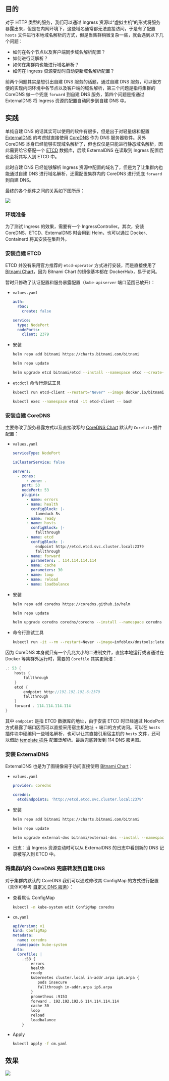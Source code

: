 ## 目的

对于 HTTP 类型的服务，我们可以通过 Ingress 资源以“虚拟主机”的形式将服务暴露出来，但是在内网环境下，这些域名通常都无法直接访问，于是有了配置 `hosts` 文件进行本地域名解析的方式，但是当集群稍微复杂一些，就会遇到以下几个问题：

- 如何在各个节点以及客户端同步域名解析配置？
- 如何进行泛解析？
- 如何在集群内也能进行域名解析？
- 如何在 Ingress 资源变动时自动更新域名解析配置？

前两个问题其实是想引出自建 DNS 服务的话题，通过自建 DNS 服务，可以很方便的实现内网环境中各节点以及客户端的域名解析，第三个问题是指将集群的 CoreDNS 做一个兜底 `forward` 到自建 DNS 服务，第四个问题是指通过 ExternalDNS 将 Ingress 资源的配置自动同步到自建 DNS 中。

## 实践

单纯自建 DNS 的话其实可以使用的软件有很多，但是出于对轻量级和配置 [ExternalDNS](https://github.com/kubernetes-sigs/external-dns) 的考虑就直接使用 [CoreDNS](https://github.com/coredns/coredns) 作为 DNS 服务器软件。另外 CoreDNS 本身已经能够实现域名解析了，但也仅仅是只能进行静态域名解析，因此需要给它搭配一个 [ETCD](https://github.com/etcd-io/etcd) 数据库，后续 ExternalDNS 在读取到 Ingress 配置后也会将其写入到 ETCD 中。

此时自建 DNS 已经能够解析 Ingress 资源中配置的域名了，但是为了让集群内也能通过自建 DNS 进行域名解析，还需配置集群内的 CoreDNS 进行兜底 `forward` 到自建 DNS。

最终的各个组件之间的关系如下图所示：

![](__image__/a210d7fc49dc4b78838daf2d3465310d.png)

### 环境准备

为了测试 Ingress 的效果，需要有一个 IngressController。其次，安装 CoreDNS、ETCD、ExternalDNS 时会用到 Helm，也可以通过 Docker、Containerd 将其安装在集群外。

### 安装自建 ETCD

ETCD 并没有采用官方推荐的 `etcd-operator` 方式进行安装，而是直接使用了 [Bitnami Chart](https://artifacthub.io/packages/helm/bitnami/etcd)，因为 Bitnami Chart 的镜像基本都在 DockerHub，易于访问。

暂时只修改了认证配置和服务暴露配置（`kube-apiserver` 端口范围已放开）：

- `values.yaml`

  ```yaml
  auth:
    rbac:
      create: false

  service:
    type: NodePort
    nodePorts:
      client: 2379
  ```

- 安装

  ```bash
  helm repo add bitnami https://charts.bitnami.com/bitnami

  helm repo update

  helm upgrade etcd bitnami/etcd --install --namespace etcd --create-namespace --values values.yaml --version 8.3.7
  ```

- `etcdctl` 命令行测试工具

  ```bash
  kubectl run etcd-client --restart="Never" --image docker.io/bitnami/etcd:3.5.4-debian-11-r22 --env ETCDCTL_ENDPOINTS="etcd.etcd.svc.cluster.local:2379" --namespace etcd --command -- sleep infinity

  kubectl exec --namespace etcd -it etcd-client -- bash
  ```

### 安装自建 CoreDNS

主要修改了服务暴露方式以及直接改写的 [CoreDNS Chart](https://artifacthub.io/packages/helm/coredns/coredns) 默认的 `Corefile` 插件配置：

- `values.yaml`

  ```yaml
  serviceType: NodePort

  isClusterService: false

  servers:
    - zones:
        - zone: .
      port: 53
      nodePort: 53
      plugins:
        - name: errors
        - name: health
          configBlock: |-
            lameduck 5s
        - name: ready
        - name: hosts
          configBlock: |-
            fallthrough
        - name: etcd
          configBlock: |-
            endpoint http://etcd.etcd.svc.cluster.local:2379
            fallthrough
        - name: forward
          parameters: . 114.114.114.114
        - name: cache
          parameters: 30
        - name: loop
        - name: reload
        - name: loadbalance
  ```

- 安装

  ```bash
  helm repo add coredns https://coredns.github.io/helm

  helm repo update

  helm upgrade coredns coredns/coredns --install --namespace coredns --create-namespace --values values.yaml --version 1.19.4
  ```

- 命令行测试工具

  ```bash
  kubectl run -it --rm --restart=Never --image=infoblox/dnstools:latest dnstools
  ```

因为 CoreDNS 本身就只有一个几兆大小的二进制文件，直接本地运行或者通过在 Docker 等集群外运行时，需要的 `Corefile` 其实更简洁：

```groovy
.: 53 {
    hosts {
        fallthrough
    }
    etcd {
        endpoint http://192.192.192.6:2379
        fallthrough
    }
    forward . 114.114.114.114
}
```

其中 `endpoint` 是指 ETCD 数据库的地址，由于安装 ETCD 时已经通过 NodePort 方式暴露了端口因而可以直接采用宿主机地址 + 端口的方式访问。可以在 `hosts` 插件块中硬编码一些域名解析，也可以让其直接引用宿主机的 `hosts` 文件，还可以借助 [template 插件](https://coredns.io/plugins/template/) 配置泛解析。最后兜底转发到 114 DNS 服务器。

### 安装 ExternalDNS

ExternalDNS 也是为了图镜像易于访问直接使用 [Bitnami Chart](https://artifacthub.io/packages/helm/bitnami/external-dns)：

- `values.yaml`

  ```yaml
  provider: coredns

  coredns:
    etcdEndpoints: 'http://etcd.etcd.svc.cluster.local:2379'
  ```

- 安装

  ```bash
  helm repo add bitnami https://charts.bitnami.com/bitnami

  helm repo update

  helm upgrade external-dns bitnami/external-dns --install --namespace external-dns --create-namespace --values values.yaml --version 6.7.4
  ```

- 日志：当 Ingress 资源变动时可以从 ExternalDNS 的日志中看到新的 DNS 记录被写入到 ETCD 中。

### 将集群内的 CoreDNS 兜底转发到自建 DNS

对于集群内默认的 CoreDNS 我们可以通过修改其 ConfigMap 的方式进行配置（具体可参考 [自定义 DNS 服务](https://kubernetes.io/zh-cn/docs/tasks/administer-cluster/dns-custom-nameservers/)）：

- 查看默认 ConfigMap

  ```bash
  kubectl -n kube-system edit ConfigMap coredns
  ```

- `cm.yaml`

  ```yaml
  apiVersion: v1
  kind: ConfigMap
  metadata:
    name: coredns
    namespace: kube-system
  data:
    Corefile: |
      .:53 {
          errors
          health
          ready
          kubernetes cluster.local in-addr.arpa ip6.arpa {
             pods insecure
             fallthrough in-addr.arpa ip6.arpa
          }
          prometheus :9153
          forward . 192.192.192.6 114.114.114.114
          cache 30
          loop
          reload
          loadbalance
      }
  ```

- Apply

  ```bash
  kubectl apply -f cm.yaml
  ```

## 效果

![](__image__/863d26a896c34aabb6d7831ce23b4ac4.png)
